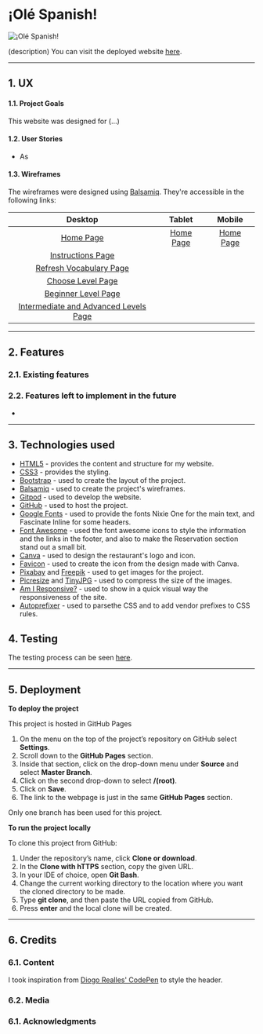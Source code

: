 # ¡Olé Spanish!

![¡Olé Spanish!](readme-files//)

(description)
You can visit the deployed website [here](https://fernandagil.github.io/ms2-olespanish-game/).


---

## 1. UX

#### 1.1. Project Goals

This website was designed for (...)


#### 1.2. User Stories

- As 

#### 1.3. Wireframes
The wireframes were designed using [Balsamiq](https://balsamiq.com/). They're accessible in the following links:

|    Desktop   |    Tablet    |    Mobile    |
|    :----:    |     :----:   |    :----:    |
|[Home Page](readme-files/wireframes/desktop/desktop-home.jpg)|[Home Page]()|[Home Page]()|
|[Instructions Page](readme-files/wireframes/desktop/desktop-instructions.jpg)|
|[Refresh Vocabulary Page](readme-files/wireframes/desktop/desktop-vocabulary.jpg)|
|[Choose Level Page](readme-files/wireframes/desktop/desktop-levels.jpg)|
|[Beginner Level Page](readme-files/wireframes/desktop/desktop-beginner.jpg)|
|[Intermediate and Advanced Levels Page](readme-files/wireframes/desktop/desktop-intermediate-advanced.jpg)|

---

## 2. Features

### 2.1. Existing features


### 2.2. Features left to implement in the future

- 

---

## 3. Technologies used

- [HTML5](https://en.wikipedia.org/wiki/HTML5) - provides the content and structure for my website.
- [CSS3](https://en.wikipedia.org/wiki/Cascading_Style_Sheets) - provides the styling.
- [Bootstrap](https://getbootstrap.com/) - used to create the layout of the project.
- [Balsamiq](https://balsamiq.com/) - used to create the project's wireframes.
- [Gitpod](https://gitpod.io/) - used to develop the website.
- [GitHub](https://github.com/) - used to host the project.
- [Google Fonts](https://fonts.google.com/) - used to provide the fonts Nixie One for the main text, and Fascinate Inline for some headers.
- [Font Awesome](https://fontawesome.com/) - used the font awesome icons to style the information and the links in the footer, and also to make the Reservation section stand out a small bit.
- [Canva](https://www.canva.com/) - used to design the restaurant's logo and icon.
- [Favicon](https://www.favicon-generator.org//) - used to create the icon from the design made with Canva.
- [Pixabay](https://pixabay.com/) and [Freepik](https://www.freepik.es/) - used to get images for the project.
- [Picresize](https://picresize.com/) and [TinyJPG](https://tinyjpg.com/) - used to compress the size of the images.
- [Am I Responsive?](http://ami.responsivedesign.is/) - used to show in a quick visual way the responsiveness of the site.
- [Autoprefixer](https://autoprefixer.github.io/) - used to parsethe CSS and to add vendor prefixes to CSS rules.

## 4. Testing

The testing process can be seen [here](TESTING.md).

---

## 5. Deployment

**To deploy the project**

This project is hosted in GitHub Pages

1. On the menu on the top of the project’s repository on GitHub select **Settings**.
2. Scroll down to the **GitHub Pages** section.
3. Inside that section, click on the drop-down menu under **Source** and select **Master Branch**.
4. Click on the second drop-down to select **/(root)**.
5. Click on **Save**.
6. The link to the webpage is just in the same **GitHub Pages** section.

Only one branch has been used for this project.

**To run the project locally**

To clone this project from GitHub:

1. Under the repository’s name, click **Clone or download**.
2. In the **Clone with hTTPS** section, copy the given URL.
3. In your IDE of choice, open **Git Bash**.
4. Change the current working directory to the location where you want the cloned directory to be made.
5. Type **git clone**, and then paste the URL copied from GitHub.
6. Press **enter** and the local clone will be created.

---

## 6. Credits

### 6.1. Content

I took inspiration from [Diogo Realles' CodePen](https://codepen.io/SoftwaRealles/pen/dExjRW) to style the header.

### 6.2. Media

### 6.1. Acknowledgments
